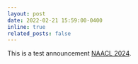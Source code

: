 ```yaml
---
layout: post
date: 2022-02-21 15:59:00-0400
inline: true
related_posts: false
---
```

This is a test announcement <a href="https://aclanthology.org/2024.naacl-long.133/">NAACL 2024</a>.
